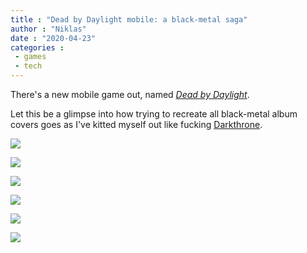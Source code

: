```yaml
---
title : "Dead by Daylight mobile: a black-metal saga"
author : "Niklas"
date : "2020-04-23"
categories : 
 - games
 - tech
---
```


There's a new mobile game out, named _[Dead by Daylight](https://en.wikipedia.org/wiki/Dead_by_Daylight)_.

Let this be a glimpse into how trying to recreate all black-metal album covers goes as I've kitted myself out like fucking [Darkthrone](https://en.wikipedia.org/wiki/Darkthrone).

![](https://niklasblog.com/wp-content/image-25-2048x996.png)

![](https://niklasblog.com/wp-content/image-26-2048x996.png)

![](https://niklasblog.com/wp-content/image-27-2048x996.png)

![](https://niklasblog.com/wp-content/image-28-2048x996.png)

![](https://niklasblog.com/wp-content/image-29-2048x996.png)

![](https://niklasblog.com/wp-content/image-31-2048x996.png)
